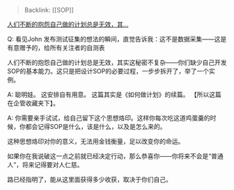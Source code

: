 > Backlink: [[SOP]]

[人们不断的抱怨自己做的计划总是无效，其…](https://www.zhihu.com/pin/1358473132781654017)

Q: 看见John 发布测试征集的想法的瞬间，直觉告诉我：这不是数据采集——这是有意赠予的，给所有关注者的自测表

人们不断的抱怨自己做的计划总是无效，其实这秘密不复杂——你们缺少自己开发SOP的基本能力。这只是把设计SOP的必要过程，一步步拆开了，举了一个实例。  

A: 聪明娃。 这安排自有用意。 这篇其实是《如何做计划》的续篇。 【所以这篇在企管收藏夹下】。
  
A: 你需要亲手试试，给自己留下这个思想烙印。这样你每次吃这道鸡蛋羹的时候，你都会记得SOP是什么，该是什么，以及是怎么来的。  
  
这种思想烙印对你的意义，无法用金钱衡量，足以改变你的命运。  
  
如果你在我说破这一点之前就已经决定行动，那么恭喜你——你将来不会是“普通人”，将来记得要对人仁慈。  
  
路已经指明了，能从这里面获得多少收获，取决于你们自己。  